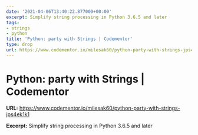 ```yaml
---
date: '2021-04-06T13:40:22.877000+00:00'
excerpt: Simplify string processing in Python 3.6.5 and later
tags:
- strings
- python
title: 'Python: party with Strings | Codementor'
type: drop
url: https://www.codementor.io/milesak60/python-party-with-strings-jps4ek1k1
---
```


# Python: party with Strings | Codementor

**URL:** https://www.codementor.io/milesak60/python-party-with-strings-jps4ek1k1

**Excerpt:** Simplify string processing in Python 3.6.5 and later
